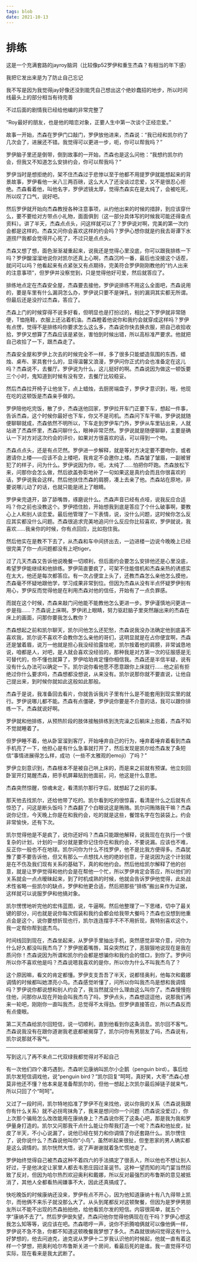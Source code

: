 ```yaml
---
tags: blob
date: 2021-10-13
---
```


# 排练

这是一个充满套路的jayroy脑洞（比较像p52罗伊和重生杰森？有相当的年下感）

我把它发出来是为了防止自己忘记

我不写是因为我觉得jay好像还没到能凭自己想出这个绝妙蠢招的地步，所以时间线最头上的部分相当有待完善

不过后面的剧情我已经给他编的非常完整了



“Roy最好的朋友，也是他的暗恋对象，正要人生中第一次谈个正经恋爱。”



故事一开始，杰森在罗伊门口敲门，罗伊放他进来，杰森说：“我已经和凯尔约了几次会了，进展还不错。我觉得可以更进一步，呃，你可以帮我吗？”

罗伊脑子里还是倒带，倒到故事的一开始，杰森也是这么问他：“我想约凯尔约会，但我又不知道怎么安排约会，你可以帮我吗？”

罗伊当时是想拒绝的，架不住杰森过于悲惨以至于他都不用提罗伊就能想起来的背景故事，罗伊看他一米八三两百磅，这么大人了还没谈过恋爱，又不是很忍心拒绝。杰森看着他，叫他名字，罗伊滤镜太厚，觉得杰森实在是太纯了，会被吃死，所以叹了口气，说好吧。

然后罗伊就开始向杰森教授各种注意事项，从约他出来的时候的措辞，到应该穿什么，要不要给对方带点小礼物，面面俱到（这一部分具体写的时候我可能还得查点资料）。讲了半天，杰森点点头，问这样就可以了？罗伊说对啊，完美的第一次约会都是这样的。杰森又问你会喜欢这样的约会吗？罗伊心想你就是约我去哥谭下水道捞尸我都会觉得开心死了，不过只是点点头。

杰森又想了想，面色渐渐凝重起来，说我还是觉得心里没底，你可以跟我排练一下吗？罗伊酸溜溜地说你对凯尔还真上心啊，杰森沉吟一番，最后也没接这个话茬，就问可以吗？他看起来有点紧张又有点期待，完美符合罗伊刚刚教他的“约人出来的注意事项”，但罗伊并没察觉到，只是觉得他好可爱，然后就答应了。

排练地点定在杰森安全屋，杰森要去接他，罗伊说排练不用这么全面吧，杰森说用的，要是车里有什么漏洞怎么办，罗伊说只要不是弹孔，别的漏洞其实都无所谓。但最后还是没拧过杰森，答应了。

杰森上门的时候穿得不说多好看，但明显也是打扮过的，相比之下罗伊就非常随便，T恤拖鞋，衣服上还沾着机油。杰森瞪着他说你和我约会就穿成这样吗？罗伊有点愣，觉得不是排练吗你要求怎么这么多，杰森说你快去换衣服，把自己收拾收拾，罗伊又想算了杰森应该是紧张，害怕到时候出错，所以高标准严要求。他就把自己收拾了一下，跟杰森走了。

杰森安全屋和罗伊上次去的时候完全不一样，多了很多只能塑造氛围的东西，蜡烛、桌布、家具套什么的，显得温馨又浪漫，罗伊问你正式约会也准备定在这儿吗？杰森说不，去餐厅。罗伊说为什么，这儿挺好的啊。杰森说因为做这一顿饭要三个小时，鬼知道到时候有没有空，去餐厅比较稳妥。

然后杰森拉开椅子让他坐下，点上蜡烛，去厨房端盘子，罗伊才意识到，哦，他现在吃的这顿饭是杰森亲手做的。

罗伊陪他吃完饭，散了步，杰森送他回家，罗伊拉开车门正要下车，想起一件事，告诉杰森，这个时候你最好也下车，你又不是司机。杰森问下车干嘛，罗伊说就随便聊聊就成，杰森依然不明所以，下车走到罗伊车门外，罗伊从车里钻出来，人就站进了杰森怀里，杰森问聊什么，眼神非常茫然。罗伊说就是随便聊聊，主要是确认一下对方对这次约会的评价，如果对方很喜欢的话，可以得到一个吻。

杰森点点头，还是有点茫然。罗伊进一步解释，就是等对方决定要不要吻你，或者邀请你上楼——应该不会上楼吧，我肯定不会邀你上楼。杰森皱了皱眉，一副被冒犯了的样子，问为什么。罗伊说因为你，呃，太纯了……怕把你吓跑。杰森放松下来，问那你会怎么做，然后欲盖弥彰地补了一句如果这是真约会而且你很喜欢的话，罗伊说我会这样。然后他扶住杰森的肩膀，凑上去亲了他。杰森站在原地，非要说哪儿动了的话，也就只能是闭上了眼睛。

罗伊亲完退开，舔了舔嘴唇，琢磨说什么。杰森声音已经有点哑，说我反应合适吗？你之前也没教这个。罗伊捂住脸，开始想我到底是答应了个什么破事啊，要教心上人和别人谈恋爱。最后他管理了一下表情，说，没什么问题，这时候你怎么反应其实都没什么问题。杰森很追求完美地追问什么反应你比较喜欢，罗伊就说，我喜欢……我亲你的时候，你有点回应，比如抱住我。

然后他实在是教不下去了，从杰森和车中间挤出去，一边进楼一边说今晚晚上已经很完美了你一点问题都没有上吧tiger。



过了几天杰森又告诉他说晚餐一切顺利，但后面约会要怎么安排他还是心里没底，希望罗伊能继续和他排练。罗伊简直要疯了，可架不住能借机和杰森亲热的诱惑实在太大，他还是每次都答应。有一次占便宜上头了，还教杰森怎么亲他怎么摸他，杰森毫不怀疑地跟他学，学习成果非常到位。但因为杰森从没有半点怀疑罗伊别有用心，罗伊反而觉得他是在利用杰森对他的信任，开始有了一点负罪感。

而就在这个时候，杰森来敲门问他能不能教他怎么更进一步。罗伊谨慎地问更进一步是指……？杰森说上床啊。罗伊闭上眼睛，努力驱赶脑子里突然蹦出来的杰森在床上的画面，问那你要我怎么教你？

杰森想起之前和凯尔聊天，凯尔问他怎么还犯愁，杰森说我没办法确定他到底喜不喜欢我，凯尔说不喜欢不会教你怎么亲他的哥们，这明显就是在占你便宜啊，杰森还是皱着眉，说万一他就是担心我没经验露怯呢，凯尔按着他的肩膀，非常诚恳地说，咱都是人，对吧，是人就会喜欢没经验的，那种我是对方第一次的征服感是无可替代的，你不懂也就算了，罗伊哈珀肯定懂你相信我。杰森还是半信半疑，说有没有什么办法可以确定一下。凯尔说你看他愿不愿意跟你上床就行……他之前有拒绝过你什么要求吗，杰森想都没想说，从来没有。凯尔说那你就不要直说，让他自己提出来，到时候你就如此这般如此那般。

杰森于是说，我准备回去看片，你就告诉我片子里有什么是不能套用到现实里的就行。罗伊说哪儿都不能。杰森有点僵硬，罗伊说你要是不介意的话，我可以跟你排练一下。杰森就说好啊。

罗伊就和他排练，从预热阶段的肢体接触排练到洗完澡之后躺床上抱着，杰森不知不觉就睡着了。

但罗伊睡不着，他从卧室溜到客厅，开始唾弃自己的行为，唾弃着唾弃着看到杰森手机亮了一下，他担心是有什么急事就打开了，然后发现是凯尔给杰森发了条短信“事情进展得怎么样，成功（一些不太雅观的emoji）了吗？”

罗伊立刻意识到，杰森根本不是被自己哄上床的，而是来之前就有预谋。他立刻回卧室开灯晃醒杰森，把手机屏幕贴到他面前，问，他这是什么意思。

杰森突然惊醒，惊魂未定，看清凯尔那行字后，就想起了之前的事。

那天他去找凯尔，还给他带了吃的。凯尔看到吃的很惊喜，看清是什么之后就有点惊恐了，问这是断头饭吗？杰森翻了个白眼说这是贿赂。凯尔问贿赂我干嘛？杰森说你记住，今天晚上你是在和我约会，吃的就是这些，餐馆名字在包装袋上。约会非常愉快，还有下次。

凯尔觉得他是不是疯了，说你还好吗？杰森只能跟他解释，说我现在在执行一个很复杂的计划，计划的一部分就是要你记住你在和我约会，不要说漏。应该也不难，反正你一般也不在地球。凯尔问你为什么不找罗伊，他不是比我方便得多。杰森犹豫了要不要告诉他，但又有那么一点想找人他的绝妙创意，于是说因为这个计划就是在不伤及我们现有关系的基础下，真的和他约会。然后他给凯尔解释了他的创意，就是让罗伊觉得和他约会是在帮他一个忙，所以罗伊肯定会答应，所以他们的关系就会一点点暧昧起来，到了时机成熟的时候，他就会告诉罗伊他觉得，此处战术性省略一些凯尔的缺点，罗伊和他更合适，然后把那些“排练”搬出来作为证据，这样就可以说服罗伊和他搞对象。

凯尔愣愣地听完他的宏伟蓝图，说，牛逼啊。然后他整理了一下思绪，切中了最关键的部分，问也就是说你每次假装和我约会都会给我带大餐吗？杰森也没想到他重点会是这个，说你要想折现也行，凯尔连连摆手不不不用折现，我特别喜欢这个，我一定帮你帮到底杰鸟。

时间线回到现在，杰森坐起来，从罗伊手里抽出手机，突然感觉非常介意，问你为什么好久都没叫我杰鸟了？罗伊抿着嘴唇，耳朵突然红了，恶狠狠地说现在是我在质问你！杰森说因为所谓和凯尔约会都是想骗你和我约会的借口，到你了。罗伊问所以你不喜欢他是吗？杰森说嗯我喜欢的是你，所以你为什么不叫我杰鸟了？

这个原因嘛，看文的肯定都懂。罗伊支支吾吾了半天，说都怪奥利，他每次和戴娜调情的时候都叫她漂亮小鸟。杰森感觉听懂了，问所以你叫我杰鸟是想和我调情吗？罗伊说你都说想和别人约会了，我当然就没什么理由这么叫你了。杰森慢慢抱住他，问那你从现在开始会叫我杰鸟了吗，罗伊点头，杰森想逗逗他，说那我们再来一轮吧，刚刚你一直叫我杰，总觉得不太得劲。但罗伊直接答应，所以杰森反而有点傻眼。



第二天杰森给凯尔回短信，说一切顺利，直到他看到你这条消息。凯尔回不客气。杰森说我没有在跟你道谢我老底都被揭穿了，凯尔问你有男朋友了吗，杰森说有，凯尔说那就不客气。



------

写到这儿了再不来点二代双绿我都觉得对不起自己

有一次他们四个凑巧遇到，杰森听见康纳叫凯尔小企鹅（penguin bird）。事后给凯尔发短信调戏他，说“penguin bird？”凯尔回复“呵呵，真好笑，大枣”杰森心想莫非他还不懂？他本来是准备帮凯尔的，但他一想起上次凯尔最后掉链子就来气，所以只回了个“呵呵”。

又过了一段时间，凯尔特地掐准了罗伊不在来找他，说以你我的关系（杰森说我跟你有什么关系）就不必拐弯抹角了，我来是想问你一个问题（杰森说没爱过），你上次那个骗局怎么改改能用在康纳身上？杰森说你死了这条心吧，那是我为我和罗伊量身打造的。凯尔又问那我干点什么能让你帮我打造一个呢？杰森和他扯皮，扯皮了半天，不小心说漏了，说他已经在努力和你调情了你还套路什么。凯尔愣住了，说你说什么？杰森说他叫你“小鸟”，虽然听起来很扯，但奎恩家的男人确实都是这么调情的。凯尔恍然大悟，说了声谢谢就着急忙慌地走了。

罗伊始终觉得自己被杰森这种不着四六的手法搞定了很丢人，所以他也不想让别人好过，于是他决定让家里人都去韦恩庄园过圣诞节。这种一望而知的鸿门宴当然招致了反对，但因为哈尔热烈欢迎奥利和戴娜，所以反对最强烈的布鲁斯的意见被抵消了，其他人全都看热闹嫌事不大，因此还真搞成了。

快吃晚饭的时候康纳还没来，罗伊有点不开心，因为他知道康纳十有八九得带上凯尔，而他俩不来乐子就没那么大了。从头到尾都反对这顿聚餐，但因为是罗伊男朋友所以不能不出现的杰森拍拍他，给他看凯尔发的短信。内容很简单，就五个字“康纳不去了”。然后罗伊很失望，杰森问他你觉得他俩现在在干吗？罗伊心想这我怎么知等等，说应该在吧。杰森嗯哼一声，说你不折腾咱俩就可以像他俩一样，罗伊说不急不急，你都不知道这顿晚餐我梦想了多久。杰森就很纳闷觉得这有什么好梦想的，他去问迪克，迪克说从罗伊十二岁我认识他的时候起，他就一直有着这样一个梦想，把奥利哈尔布鲁斯关进一个房间，看最后死的是谁。我一直觉得不切实际，现在看来是我太武断了。
